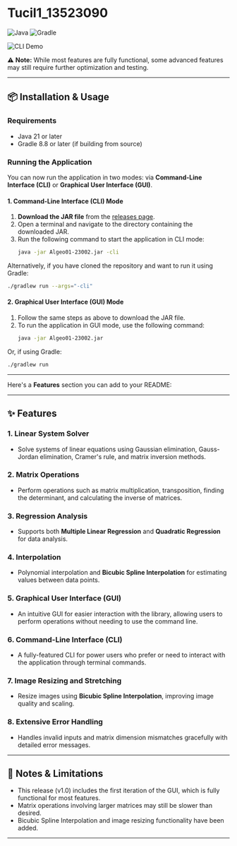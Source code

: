 # Tucil1_13523090

![Java](https://img.shields.io/badge/java-%23ED8B00.svg?style=for-the-badge&logo=openjdk&logoColor=white) ![Gradle](https://img.shields.io/badge/Gradle-02303A.svg?style=for-the-badge&logo=Gradle&logoColor=white)

![CLI Demo]()


⚠️ **Note:** While most features are fully functional, some advanced features may still require further optimization and testing.

---

## 📦 Installation & Usage

### Requirements
- Java 21 or later
- Gradle 8.8 or later (if building from source)

### Running the Application

You can now run the application in two modes: via **Command-Line Interface (CLI)** or **Graphical User Interface (GUI)**.

#### **1. Command-Line Interface (CLI) Mode**
1. **Download the JAR file** from the [releases page](https://github.com/l0stplains/Algeo01-23002/releases/download/v1/Algeo01-23002.jar).
2. Open a terminal and navigate to the directory containing the downloaded JAR.
3. Run the following command to start the application in CLI mode:
   ```bash
   java -jar Algeo01-23002.jar -cli
   ```

Alternatively, if you have cloned the repository and want to run it using Gradle:
   ```bash
   ./gradlew run --args="-cli"
   ```

#### **2. Graphical User Interface (GUI) Mode**
1. Follow the same steps as above to download the JAR file.
2. To run the application in GUI mode, use the following command:
   ```bash
   java -jar Algeo01-23002.jar
   ```

Or, if using Gradle:
   ```bash
   ./gradlew run
   ```

---

Here's a **Features** section you can add to your README:

---

## ✨ Features

### 1. **Linear System Solver**
   - Solve systems of linear equations using Gaussian elimination, Gauss-Jordan elimination, Cramer's rule, and matrix inversion methods.

### 2. **Matrix Operations**
   - Perform operations such as matrix multiplication, transposition, finding the determinant, and calculating the inverse of matrices.

### 3. **Regression Analysis**
   - Supports both **Multiple Linear Regression** and **Quadratic Regression** for data analysis.

### 4. **Interpolation**
   - Polynomial interpolation and **Bicubic Spline Interpolation** for estimating values between data points.

### 5. **Graphical User Interface (GUI)**
   - An intuitive GUI for easier interaction with the library, allowing users to perform operations without needing to use the command line.

### 6. **Command-Line Interface (CLI)**
   - A fully-featured CLI for power users who prefer or need to interact with the application through terminal commands.

### 7. **Image Resizing and Stretching**
   - Resize images using **Bicubic Spline Interpolation**, improving image quality and scaling.

### 8. **Extensive Error Handling**
   - Handles invalid inputs and matrix dimension mismatches gracefully with detailed error messages.

---


## 📝 Notes & Limitations
- This release (v1.0) includes the first iteration of the GUI, which is fully functional for most features.
- Matrix operations involving larger matrices may still be slower than desired.
- Bicubic Spline Interpolation and image resizing functionality have been added.
  
---
